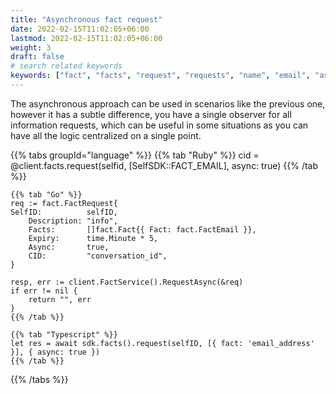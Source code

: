 ```yaml
---
title: "Asynchronous fact request"
date: 2022-02-15T11:02:05+06:00
lastmod: 2022-02-15T11:02:05+06:00
weight: 3
draft: false
# search related keywords
keywords: ["fact", "facts", "request", "requests", "name", "email", "async"]
---
```

The asynchronous approach can be used in scenarios like the previous one, however it has a subtle difference, you have a single observer for all information requests, which can be useful in some situations as you can have all the logic centralized on a single point.



{{% tabs groupId="language" %}}
    {{% tab "Ruby" %}}
    cid = @client.facts.request(selfid, [SelfSDK::FACT_EMAIL], async: true)
    {{% /tab %}}

    {{% tab "Go" %}}
    req := fact.FactRequest{
    SelfID:          selfID,
        Description: "info",
        Facts:       []fact.Fact{{ Fact: fact.FactEmail }},
        Expiry:      time.Minute * 5,
        Async:       true,
        CID:         "conversation_id",
    }

    resp, err := client.FactService().RequestAsync(&req)
    if err != nil {
        return "", err
    }
    {{% /tab %}}

    {{% tab "Typescript" %}}
    let res = await sdk.facts().request(selfID, [{ fact: 'email_address' }], { async: true })
    {{% /tab %}}
{{% /tabs %}}
